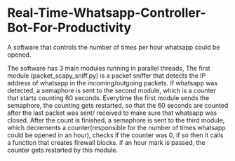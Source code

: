 # Real-Time-Whatsapp-Controller-Bot-For-Productivity

A software that controls the number of times per hour whatsapp could be opened.

The software has 3 main modules running in parallel threads, The first module (packet_scapy_sniff.py) is a packet sniffer that detects the IP address of whatsapp in the incoming/outgoing packets. 
If whatsapp was detected, a semaphore is sent to the second module, which is a counter that starts counting 60 seconds. Everytime the first module sends the semaphore, the counting gets restarted, so that the 60 seconds are counted after the last packet was sent/ received to make sure that whatsapp was closed.
After the count is finished, a semaphore is sent to the third module, which decrements a counter(responsible for the number of times whatsapp could be opened in an hour), checks if the counter was 0, if so then it calls a function that creates firewall blocks. if an hour mark is passed, the counter gets restarted by this module.


